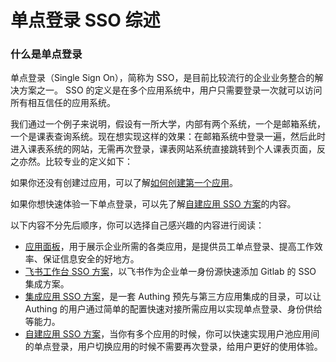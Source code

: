 # 单点登录 SSO 综述

<LastUpdated/>

### 什么是单点登录

单点登录（Single Sign On），简称为 SSO，是目前比较流行的企业业务整合的解决方案之一。 SSO 的定义是在多个应用系统中，用户只需要登录一次就可以访问所有相互信任的应用系统。

我们通过一个例子来说明，假设有一所大学，内部有两个系统，一个是邮箱系统，一个是课表查询系统。现在想实现这样的效果：在邮箱系统中登录一遍，然后此时进入课表系统的网站，无需再次登录，课表网站系统直接跳转到个人课表页面，反之亦然。比较专业的定义如下：

如果你还没有创建过应用，可以了解[如何创建第一个应用](/guides/app-new/create-app/create-app.md)。

如果你想快速体验一下单点登录，可以先了解[自建应用 SSO 方案](/guides/app-new/sso/)的内容。

以下内容不分先后顺序，你可以选择自己感兴趣的内容进行阅读：

- [应用面板](../dashboard/README.md)，用于展示企业所需的各类应用，是提供员工单点登录、提高工作效率、保证信息安全的好地方。
- [飞书工作台 SSO 方案](../lark-sso/README.md)，以飞书作为企业单一身份源快速添加 Gitlab 的 SSO 集成方案。
- [集成应用 SSO 方案](../apn/README.md)，是一套 Authing 预先与第三方应用集成的目录，可以让 Authing 的用户通过简单的配置快速对接所需应用以实现单点登录、身份供给等能力。
- [自建应用 SSO 方案](/guides/app-new/sso/)，当你有多个应用的时候，你可以快速实现用户池应用间的单点登录，用户切换应用的时候不需要再次登录，给用户更好的使用体验。
